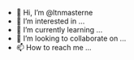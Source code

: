 - 👋 Hi, I’m @ltnmasterne
- 👀 I’m interested in ...
- 🌱 I’m currently learning ...
- 💞️ I’m looking to collaborate on ...
- 📫 How to reach me ...

<!---
ltnmasterne/ltnmasterne is a ✨ special ✨ repository because its `README.md` (this file) appears on your GitHub profile.
You can click the Preview link to take a look at your changes.
--->

